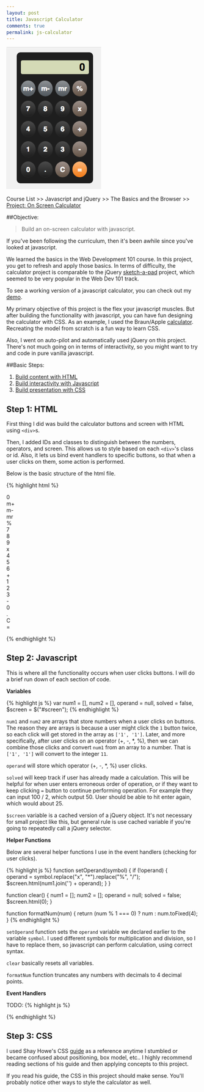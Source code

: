 ```yaml
---
layout: post
title: Javascript Calculator
comments: true
permalink: js-calculator
---
```


![calculator example](/assets/calculator.png) 

Course List >> Javascript and jQuery >> The Basics and the Browser >> 
[Project: On Screen Calculator](http://www.theodinproject.com/javascript-and-jquery/on-screen-calculator)

<!--more-->

##Objective:
>Build an on-screen calculator with javascript.

If you've been following the curriculum, then it's been awhile since you've looked 
at javascript.  

We learned the basics in the Web Development 101 course.  In this
project, you get to refresh and apply those basics. In terms of difficulty, the
calculator project is comparable 
to the jQuery [sketch-a-pad](http://www.theodinproject.com/web-development-101/javascript-and-jquery)
project, which seemed to be very popular in the Web Dev 101 track.

To see a working version of a javascript calculator, you can check out my [demo](http://jsfiddle.net/Jberczel/3f3SG/).



My primary objective of this project is the flex your javascript muscles. But after building 
the functionality with javascript, you can have fun designing the calculator with CSS.  As an example, 
I used the Braun/Apple [calculator](http://www.cultofmac.com/188753/the-braun-products-that-inspired-apples-iconic-designs-gallery/). Recreating the model from scratch is a fun way to learn CSS.

Also, I went on auto-pilot and automatically used jQuery on this project. There's not much going on in terms
of interactivity, so you might want to try and code in pure vanilla javascript.


##Basic Steps:

1. [Build content with HTML](#step1)
2. [Build interactivity with Javascript](#step2)
3. [Build presentation with CSS](#step3)

<a name="step1"></a>
## Step 1: HTML

First thing I did was build the calculator buttons and screen with HTML using `<div>`s.

Then, I added IDs and classes to distinguish between the numbers, operators, and screen.
This allows us to style based on each `<div>`'s class or id.  Also, it lets us bind
event handlers to specific buttons, so that when a user clicks on them, some action
is performed.

Below is the basic structure of the html file.

{% highlight html %}
<div class="container">

<div id="screen">0</div>
<div class="keys">m+</div>
<div class="keys">m-</div>
<div class="keys">mr</div>
<div class="keys operator">%</div>

<div class="keys numpad">7</div>
<div class="keys numpad">8</div>
<div class="keys numpad">9</div>
<div class="keys operator">x</div>

<div class="keys numpad">4</div>
<div class="keys numpad">5</div> 
<div class="keys numpad">6</div>
 <div class="keys operator">+</div>

<div class="keys numpad">1</div>
<div class="keys numpad">2</div>
<div class="keys numpad">3</div>
<div class="keys operator">-</div>

<div class="keys numpad">0</div>
<div class="keys numpad">.</div>
<div class="keys" id="clear">C</div>
<div class="keys" id="equals">=</div>
</div>

{% endhighlight %}

<a name="step2"></a>
## Step 2: Javascript

This is where all the functionality occurs when user clicks buttons.  I will do a
brief run down of each section of code.

**Variables**

{% highlight js %}
var num1 = [],
    num2 = [],
    operand = null,
    solved = false,
    $screen = $("#screen");
{% endhighlight %}

`num1` and `num2` are arrays that store numbers when a user clicks on buttons. The
reason they are arrays is because a user might click the `1` button twice, so each
click will get stored in the array as `['1', '1']`.  Later, and more specifically, 
after user clicks on an operator (+, -, *, %), then we can combine those clicks and 
convert `num1` from an array to a number.  That is `['1', '1']` will convert to the
integer `11`.

`operand` will store which operator (+, -, *, %) user clicks.

`solved` will keep track if user has already made a calculation.  This will be helpful
for when user enters erroneous order of operation, or if they want to keep clicking
`=` button to continue performing operation.  For example they can input 100 / 2, 
which output 50.  User should be able to hit enter again, which would about 25.

`$screen` variable is a cached version of a jQuery object.  It's not necessary for small 
project like this, but general rule is use cached variable if you're going to repeatedly 
call a jQuery selector.

**Helper Functions**

Below are several helper functions I use in the event handlers (checking for 
user clicks).  

{% highlight js %}
function setOperand(symbol) {
  if (!operand) {   
    operand = symbol.replace("x", "*").replace("%", "/");
    $screen.html(num1.join('') + operand);
  }
}

function clear() {
  num1 = [];
  num2 = [];
  operand = null;
  solved = false;
  $screen.html(0);
}

function formatNum(num) {
  return (num % 1 === 0) ? num : num.toFixed(4);
}
{% endhighlight %}

`setOperand` function sets the `operand` variable we declared earlier to the variable
`symbol`.  I used different symbols for multiplication and division, so I have to 
replace them, so javascript can perform calculation, using correct syntax.

`clear` basically resets all variables.

`formatNum` function truncates any numbers with decimals to 4 decimal points.

**Event Handlers**


TODO:
{% highlight js %}


{% endhighlight %}


<a name="step3"></a>

## Step 3: CSS

I used Shay Howe's CSS [guide](http://learn.shayhowe.com/html-css/) as a reference
anytime I stumbled or became confused about positioning, box model, etc..  I highly 
recommend reading sections of his guide and then applying concepts to this project.

If you read his guide, the CSS in this project should make sense.  You'll probably
notice other ways to style the calculator as well.






